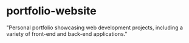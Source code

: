 # portfolio-website
"Personal portfolio showcasing web development projects, including a variety of front-end and back-end applications."
